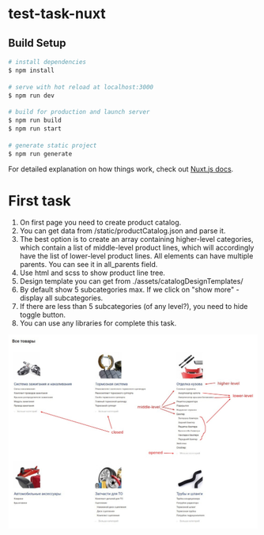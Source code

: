 # test-task-nuxt

## Build Setup

```bash
# install dependencies
$ npm install

# serve with hot reload at localhost:3000
$ npm run dev

# build for production and launch server
$ npm run build
$ npm run start

# generate static project
$ npm run generate
```

For detailed explanation on how things work, check out [Nuxt.js docs](https://nuxtjs.org).

# First task

1) On first page you need to create product catalog.
2) You can get data from /static/productCatalog.json and parse it.
3) The best option is to create an array containing higher-level categories, 
which contain a list of middle-level product lines, 
which will accordingly have the list of lower-level product lines.
All elements can have multiple parents. You can see it in  all_parents field.
4) Use html and scss to show product line tree.
5) Design template you can get from ./assets/catalogDesignTemplates/
6) By default show 5 subcategories max. If we click on "show more" - display all subcategories.
7) If there are less than 5 subcategories (of any level?), you need to hide toggle button.
8) You can use any libraries for complete this task.


![GitHub Logo](./assets/catalogDesignTemplates/Selection_001.jpg)
 

